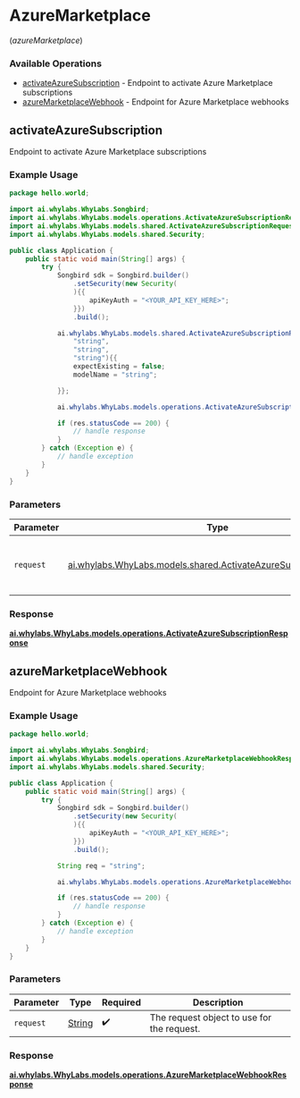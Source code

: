 # AzureMarketplace
(*azureMarketplace*)

### Available Operations

* [activateAzureSubscription](#activateazuresubscription) - Endpoint to activate Azure Marketplace subscriptions
* [azureMarketplaceWebhook](#azuremarketplacewebhook) - Endpoint for Azure Marketplace webhooks

## activateAzureSubscription

Endpoint to activate Azure Marketplace subscriptions

### Example Usage

```java
package hello.world;

import ai.whylabs.WhyLabs.Songbird;
import ai.whylabs.WhyLabs.models.operations.ActivateAzureSubscriptionResponse;
import ai.whylabs.WhyLabs.models.shared.ActivateAzureSubscriptionRequest;
import ai.whylabs.WhyLabs.models.shared.Security;

public class Application {
    public static void main(String[] args) {
        try {
            Songbird sdk = Songbird.builder()
                .setSecurity(new Security(
                ){{
                    apiKeyAuth = "<YOUR_API_KEY_HERE>";
                }})
                .build();

            ai.whylabs.WhyLabs.models.shared.ActivateAzureSubscriptionRequest req = new ActivateAzureSubscriptionRequest(
                "string",
                "string",
                "string"){{
                expectExisting = false;
                modelName = "string";

            }};

            ai.whylabs.WhyLabs.models.operations.ActivateAzureSubscriptionResponse res = sdk.azureMarketplace.activateAzureSubscription(req);

            if (res.statusCode == 200) {
                // handle response
            }
        } catch (Exception e) {
            // handle exception
        }
    }
}
```

### Parameters

| Parameter                                                                                                                    | Type                                                                                                                         | Required                                                                                                                     | Description                                                                                                                  |
| ---------------------------------------------------------------------------------------------------------------------------- | ---------------------------------------------------------------------------------------------------------------------------- | ---------------------------------------------------------------------------------------------------------------------------- | ---------------------------------------------------------------------------------------------------------------------------- |
| `request`                                                                                                                    | [ai.whylabs.WhyLabs.models.shared.ActivateAzureSubscriptionRequest](../../models/shared/ActivateAzureSubscriptionRequest.md) | :heavy_check_mark:                                                                                                           | The request object to use for the request.                                                                                   |


### Response

**[ai.whylabs.WhyLabs.models.operations.ActivateAzureSubscriptionResponse](../../models/operations/ActivateAzureSubscriptionResponse.md)**


## azureMarketplaceWebhook

Endpoint for Azure Marketplace webhooks

### Example Usage

```java
package hello.world;

import ai.whylabs.WhyLabs.Songbird;
import ai.whylabs.WhyLabs.models.operations.AzureMarketplaceWebhookResponse;
import ai.whylabs.WhyLabs.models.shared.Security;

public class Application {
    public static void main(String[] args) {
        try {
            Songbird sdk = Songbird.builder()
                .setSecurity(new Security(
                ){{
                    apiKeyAuth = "<YOUR_API_KEY_HERE>";
                }})
                .build();

            String req = "string";

            ai.whylabs.WhyLabs.models.operations.AzureMarketplaceWebhookResponse res = sdk.azureMarketplace.azureMarketplaceWebhook(req);

            if (res.statusCode == 200) {
                // handle response
            }
        } catch (Exception e) {
            // handle exception
        }
    }
}
```

### Parameters

| Parameter                                  | Type                                       | Required                                   | Description                                |
| ------------------------------------------ | ------------------------------------------ | ------------------------------------------ | ------------------------------------------ |
| `request`                                  | [String](../../models//.md)                | :heavy_check_mark:                         | The request object to use for the request. |


### Response

**[ai.whylabs.WhyLabs.models.operations.AzureMarketplaceWebhookResponse](../../models/operations/AzureMarketplaceWebhookResponse.md)**

